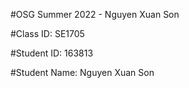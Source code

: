 #OSG Summer 2022 - Nguyen Xuan Son

#Class ID: SE1705

#Student ID: 163813

#Student Name: Nguyen Xuan Son

